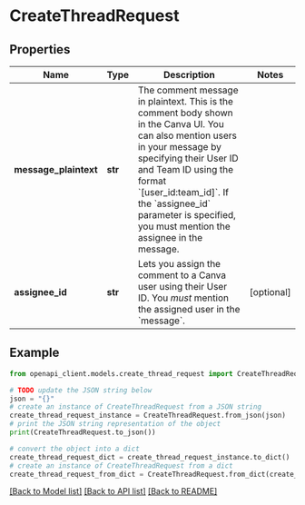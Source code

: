 # CreateThreadRequest


## Properties

Name | Type | Description | Notes
------------ | ------------- | ------------- | -------------
**message_plaintext** | **str** | The comment message in plaintext. This is the comment body shown in the Canva UI.  You can also mention users in your message by specifying their User ID and Team ID using the format &#x60;[user_id:team_id]&#x60;. If the &#x60;assignee_id&#x60; parameter is specified, you must mention the assignee in the message. | 
**assignee_id** | **str** | Lets you assign the comment to a Canva user using their User ID. You _must_ mention the assigned user in the &#x60;message&#x60;. | [optional] 

## Example

```python
from openapi_client.models.create_thread_request import CreateThreadRequest

# TODO update the JSON string below
json = "{}"
# create an instance of CreateThreadRequest from a JSON string
create_thread_request_instance = CreateThreadRequest.from_json(json)
# print the JSON string representation of the object
print(CreateThreadRequest.to_json())

# convert the object into a dict
create_thread_request_dict = create_thread_request_instance.to_dict()
# create an instance of CreateThreadRequest from a dict
create_thread_request_from_dict = CreateThreadRequest.from_dict(create_thread_request_dict)
```
[[Back to Model list]](../README.md#documentation-for-models) [[Back to API list]](../README.md#documentation-for-api-endpoints) [[Back to README]](../README.md)


